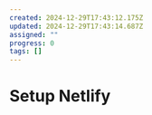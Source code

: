 ```yaml
---
created: 2024-12-29T17:43:12.175Z
updated: 2024-12-29T17:43:14.687Z
assigned: ""
progress: 0
tags: []
---
```


# Setup Netlify
